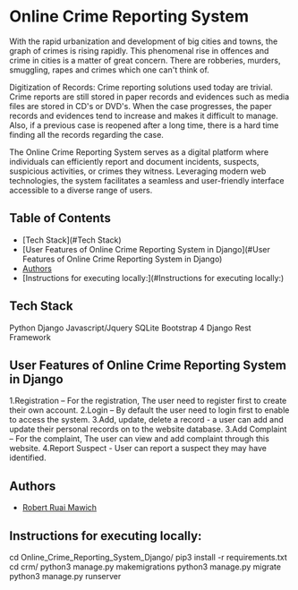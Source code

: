 # Online Crime Reporting System
With the rapid urbanization and development of big cities and towns, the graph of crimes is rising rapidly. This phenomenal rise in offences and crime in cities is a matter of great concern. There are robberies, murders, smuggling, rapes and crimes which one can't think of.

Digitization of Records: Crime reporting solutions used today are trivial. Crime reports are still stored in paper records and evidences such as media files are stored in CD's or DVD's. When the case progresses, the paper records and evidences tend to increase and makes it difficult to manage. Also, if a previous case is reopened after a long time, there is a hard time finding all the records regarding the case.


The Online Crime Reporting System serves as a digital platform where individuals can efficiently report and document incidents, suspects, suspicious activities, or crimes they witness. Leveraging modern web technologies, the system facilitates a seamless and user-friendly interface accessible to a diverse range of users.


## Table of Contents
* [Tech Stack](#Tech Stack)
* [User Features of Online Crime Reporting System in Django](#User Features of Online Crime Reporting System in Django)
* [Authors](#authors)
* [Instructions for executing locally:](#Instructions for executing locally:)


## Tech Stack
Python
Django
Javascript/Jquery
SQLite
Bootstrap 4
Django Rest Framework


## User Features of Online Crime Reporting System in Django
1.Registration – For the registration, The user need to register first to create their own account.
2.Login – By default the user need to login first to enable to access the system.
3.Add, update, delete a record - a user can add and update their personal records on to the website database.
3.Add Complaint – For the complaint, The user can view and add complaint through this website.
4.Report Suspect - User can report a suspect they may have identified.


## Authors
* [Robert Ruai Mawich](https://github.com/RobertRuai)


## Instructions for executing locally:
cd Online_Crime_Reporting_System_Django/
pip3 install -r requirements.txt
cd crm/
python3 manage.py makemigrations
python3 manage.py migrate
python3 manage.py runserver
